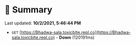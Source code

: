 # 📖 Summary
Last updated: **10/2/2021, 5:46:44 PM**

- `GET` [https://Bhadwa-sala.toxicblte.repl.co](https://Bhadwa-sala.toxicblte.repl.co) - **Down** (120191ms)
